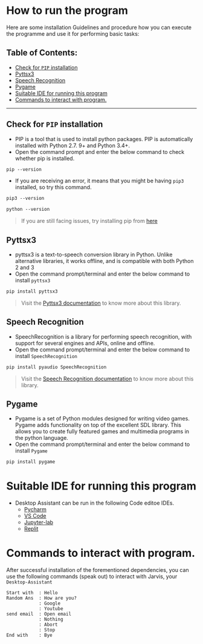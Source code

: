 # How to run the program 

Here are some installation Guidelines and procedure how you can execute the programme and use it for performing basic tasks:

## Table of Contents:

- [Check for `PIP` installation](#check-for-pip-installation)
- [Pyttsx3](#pyttsx3)
- [Speech Recognition](#speech-recognition)
- [Pygame <br>](#pygame-)
- [Suitable IDE for running this program](#suitable-ide-for-running-this-program)
- [Commands to interact with program.](#commands-to-interact-with-program)

-------------------------------------
## Check for `PIP` installation  
- PIP is a tool that is used to install python packages. PIP is automatically installed with Python 2.7. 9+ and Python 3.4+.
- Open the command prompt and enter the below command to check whether pip is installed. 
```md
pip --version
```
- If you are receiving an error, it means that you might be having `pip3` installed, so try this command.
```md
pip3 --version
```
```md
python --version
``` 
> If you are still facing issues, try installing pip from [here](https://github.com/pypa/pip#readme)

## Pyttsx3

<!-- Pyttsx3 -->
- pyttsx3 is a text-to-speech conversion library in Python. Unlike alternative libraries, it works offline, and is compatible with both Python 2 and 3
- Open the command prompt/terminal and enter the below command to install `pyttsx3`
```md
pip install pyttsx3
```
> Visit the [Pyttsx3 documentation](https://pypi.org/project/pyttsx3/) to know more about this library.
## Speech Recognition

- SpeechRecognition is a library for performing speech recognition, with support for several engines and APIs, online and offline.
- Open the command prompt/terminal and enter the below command to install `SpeechRecognition` 
  
```md
pip install pyaudio SpeechRecognition
```
> Visit the [Speech Recognition documentation](https://pypi.org/project/SpeechRecognition/) to know more about this library.

<!-- pygame -->
## Pygame <br>

- Pygame is a set of Python modules designed for writing video games. Pygame adds functionality on top of the excellent SDL library. This allows you to create fully featured games and multimedia programs in the python language.
- Open the command prompt/terminal and enter the below command to install `Pygame`

```md
pip install pygame
```

# Suitable IDE for running this program

- Desktop Assistant can be run in the following Code editoe IDEs.
  - [Pycharm](https://www.jetbrains.com/help/pycharm/installation-guide.html) 
  - [VS Code](https://code.visualstudio.com/docs)  
  - [Jupyter-lab](https://jupyterlab.readthedocs.io/en/latest/) 
  - [Replit](https://docs.replit.com/) 

# Commands to interact with program. 

After successful installation of the forementioned dependencies, you can use the following commands (speak out) to interact with Jarvis, your `Desktop-Assistant`
```
Start with  : Hello
Random Ans  : How are you?
            : Google
            : Youtube 
send email  : Open email
            : Nothing
            : Abort
            : Stop
End with    : Bye
```
